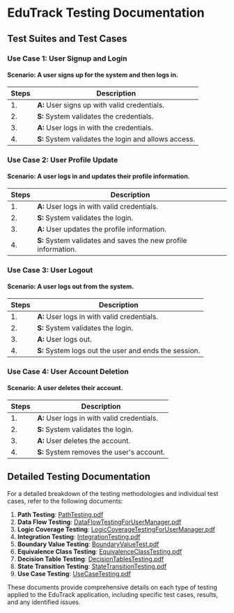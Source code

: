 # EduTrack Testing Documentation

## Test Suites and Test Cases

### Use Case 1: User Signup and Login

#### Scenario: A user signs up for the system and then logs in.

| Steps | Description |
|-------|-------------|
| 1.    | **A:** User signs up with valid credentials. |
| 2.    | **S:** System validates the credentials. |
| 3.    | **A:** User logs in with the credentials. |
| 4.    | **S:** System validates the login and allows access. |

### Use Case 2: User Profile Update

#### Scenario: A user logs in and updates their profile information.

| Steps | Description |
|-------|-------------|
| 1.    | **A:** User logs in with valid credentials. |
| 2.    | **S:** System validates the login. |
| 3.    | **A:** User updates the profile information. |
| 4.    | **S:** System validates and saves the new profile information. |

### Use Case 3: User Logout

#### Scenario: A user logs out from the system.

| Steps | Description |
|-------|-------------|
| 1.    | **A:** User logs in with valid credentials. |
| 2.    | **S:** System validates the login. |
| 3.    | **A:** User logs out. |
| 4.    | **S:** System logs out the user and ends the session. |

### Use Case 4: User Account Deletion

#### Scenario: A user deletes their account.

| Steps | Description |
|-------|-------------|
| 1.    | **A:** User logs in with valid credentials. |
| 2.    | **S:** System validates the login. |
| 3.    | **A:** User deletes the account. |
| 4.    | **S:** System removes the user's account. |

## Detailed Testing Documentation

For a detailed breakdown of the testing methodologies and individual test cases, refer to the following documents:

1. **Path Testing**: [PathTesting.pdf](https://github.com/bilalalissa/ENSE375-SS24-Project/blob/main/04-Final%20Design%2C%20Implementation%20and%20Testing/Testing/PathTesting.pdf)
2. **Data Flow Testing**: [DataFlowTestingForUserManager.pdf](https://github.com/bilalalissa/ENSE375-SS24-Project/blob/main/04-Final%20Design%2C%20Implementation%20and%20Testing/Testing/DataFlowTestingForUserManager.pdf)
3. **Logic Coverage Testing**: [LogicCoverageTestingForUserManager.pdf](https://github.com/bilalalissa/ENSE375-SS24-Project/blob/main/04-Final%20Design%2C%20Implementation%20and%20Testing/Testing/LogicCoverageTestingForUserManager.pdf)
4. **Integration Testing**: [IntegrationTesting.pdf](https://github.com/bilalalissa/ENSE375-SS24-Project/blob/main/04-Final%20Design%2C%20Implementation%20and%20Testing/Testing/IntegrationTesting.pdf)
5. **Boundary Value Testing**: [BoundaryValueTest.pdf](https://github.com/bilalalissa/ENSE375-SS24-Project/blob/main/04-Final%20Design%2C%20Implementation%20and%20Testing/Testing/BoundaryValueTest.pdf)
6. **Equivalence Class Testing**: [EquivalenceClassTesting.pdf](https://github.com/bilalalissa/ENSE375-SS24-Project/blob/main/04-Final%20Design%2C%20Implementation%20and%20Testing/Testing/EquivalenceClassTesting.pdf)
7. **Decision Table Testing**: [DecisionTablesTesting.pdf]([DecisionTablesTesting.docx](https://github.com/bilalalissa/ENSE375-SS24-Project/blob/main/04-Final%20Design%2C%20Implementation%20and%20Testing/Testing/DecisionTablesTesting.pdf))
8. **State Transition Testing**: [StateTransitionTesting.pdf](https://github.com/bilalalissa/ENSE375-SS24-Project/blob/main/04-Final%20Design%2C%20Implementation%20and%20Testing/Testing/StateTransitionTesting.pdf)
9. **Use Case Testing**: [UseCaseTesting.pdf](https://github.com/bilalalissa/ENSE375-SS24-Project/blob/main/04-Final%20Design%2C%20Implementation%20and%20Testing/Testing/UseCaseTesting.pdf)

These documents provide comprehensive details on each type of testing applied to the EduTrack application, including specific test cases, results, and any identified issues.
